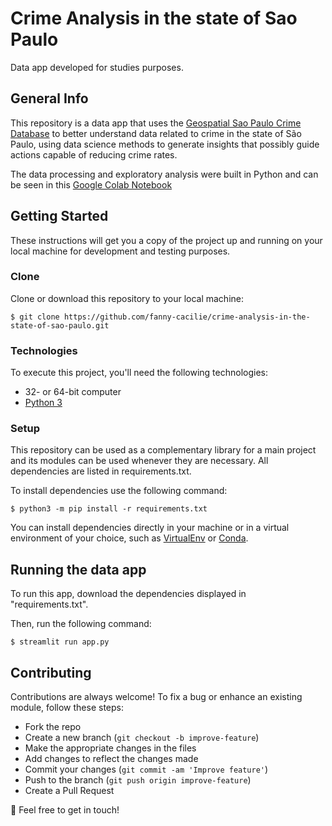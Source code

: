 # Crime Analysis in the state of Sao Paulo

Data app developed for studies purposes.

## General Info  

This repository is a data app that uses the [Geospatial Sao Paulo Crime Database](https://www.kaggle.com/danlessa/geospatial-sao-paulo-crime-database)
to better understand data related to crime in the state of São Paulo, using data science methods to generate insights that possibly guide actions capable of reducing crime rates.

The data processing and exploratory analysis were built in Python and can be seen in this [Google Colab Notebook](https://colab.research.google.com/drive/18svlxy9tC_qw1A5PDURT6gM6RSSPs9Tj?usp=sharing)

## Getting Started  

These instructions will get you a copy of the project up and running on your local machine for development and testing purposes.
  
### Clone

Clone or download this repository to your local machine:

```$ git clone https://github.com/fanny-cacilie/crime-analysis-in-the-state-of-sao-paulo.git```

### Technologies

To execute this project, you'll need the following technologies:
  
- 32- or 64-bit computer
- [Python 3](https://www.python.org/downloads/)


### Setup

This repository can be used as a complementary library for a main project and its modules can be used whenever they are necessary. 
All dependencies are listed in requirements.txt.

To install dependencies use the following command:  
  
```$ python3 -m pip install -r requirements.txt```

You can install dependencies directly in your machine or in a virtual environment of your choice, such as [VirtualEnv](https://virtualenv.pypa.io/en/latest/) or [Conda](https://docs.conda.io/en/latest/).


## Running the data app 

To run this app, download the dependencies displayed in "requirements.txt".

Then, run the following command: <br>
```
$ streamlit run app.py
```


## Contributing


Contributions are always welcome!
To fix a bug or enhance an existing module, follow these steps:

- Fork the repo
- Create a new branch (```git checkout -b improve-feature```)
- Make the appropriate changes in the files
- Add changes to reflect the changes made
- Commit your changes (```git commit -am 'Improve feature'```)
- Push to the branch (```git push origin improve-feature```)
- Create a Pull Request


:email: Feel free to get in touch! 
